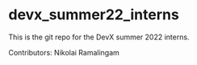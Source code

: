 # devx_summer22_interns
This is the git repo for the DevX summer 2022 interns.

Contributors:
Nikolai Ramalingam 
